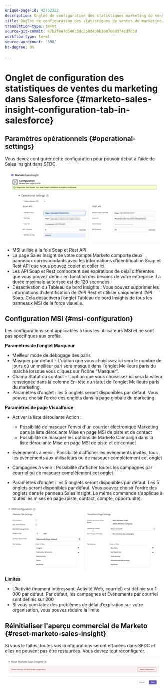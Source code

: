 ```yaml
---
unique-page-id: 42762322
description: Onglet de configuration des statistiques marketing de vente dans Salesforce - Docs marketing - Documentation du produit
title: Onglet de configuration des statistiques de ventes du marketing dans Salesforce
translation-type: tm+mt
source-git-commit: 47b2fee7d146c3dc558d4bbb10070683f4cdfd3d
workflow-type: tm+mt
source-wordcount: '398'
ht-degree: 0%

---
```



# Onglet de configuration des statistiques de ventes du marketing dans Salesforce {#marketo-sales-insight-configuration-tab-in-salesforce}

## Paramètres opérationnels {#operational-settings}

Vous devez configurer cette configuration pour pouvoir début à l’aide de Sales Insight dans SFDC.

![](assets/one.png)

* MSI utilise à la fois Soap et Rest API
* La page Sales Insight de votre compte Marketo comporte deux panneaux correspondants avec les informations d’identification Soap et Rest API que vous pouvez copier et coller ici.
* Les API Soap et Rest comportent des expirations de délai différentes que vous pouvez définir en fonction des besoins de votre entreprise. La durée maximale autorisée est de 120 secondes.
* Désactivation du Tableau de bord Insights : Vous pouvez supprimer les informations d’identification de l’API Rest et utiliser uniquement l’API Soap. Cela désactivera l’onglet Tableau de bord Insights de tous les panneaux MSI de la force visuelle.

## Configuration MSI {#msi-configuration}

Les configurations sont applicables à tous les utilisateurs MSI et ne sont pas spécifiques aux profils.

**Paramètres de l’onglet Marqueur**

* Meilleur mode de débogage des paris
* Masquer par défaut - L&#39;option que vous choisissez ici sera le nombre de jours où un meilleur pari sera masqué dans l&#39;onglet Meilleurs paris du marché lorsque vous cliquez sur l&#39;icône &quot;Masquer&quot;.
* Champ Statut du contact - L&#39;option que vous choisissez ici sera la valeur renseignée dans la colonne En-tête du statut de l&#39;onglet Meilleurs paris du marketing.
* Paramètres d’onglet : les 5 onglets seront disponibles par défaut. Vous pouvez choisir l’ordre des onglets dans la page globale du marketing.

**Paramètres de page Visualforce**

* Activer la liste déroulante Action :

   * Possibilité de masquer l&#39;envoi d&#39;un courrier électronique Marketing dans la liste déroulante Mise en page MSI de piste et de contact
   * Possibilité de masquer les options de Marketo Campaign dans la liste déroulante Mise en page MSI de piste et de contact

* Événements à venir : Possibilité d’afficher les événements invités, tous les événements aux utilisateurs ou de masquer complètement cet onglet
* Campagnes à venir : Possibilité d’afficher toutes les campagnes par courriel ou de masquer complètement cet onglet
* Paramètres d’onglet : les 5 onglets seront disponibles par défaut. Les 5 onglets seront disponibles par défaut. Vous pouvez choisir l&#39;ordre des onglets dans le panneau Sales Insight. La même commande s&#39;applique à toutes les mises en page (piste, contact, compte, opportunité).

![](assets/two.png)

**Limites**

* L’Activité (moment intéressant, Activité Web, courriel) est définie sur 1 000 par défaut. Par défaut, les campagnes et Événements par courriel sont définis sur 200
* Si vous constatez des problèmes de délai d’expiration sur votre organisation, vous pouvez réduire la limite

## Réinitialiser l&#39;aperçu commercial de Marketo {#reset-marketo-sales-insight}

Si vous le faites, toutes vos configurations seront effacées dans SFDC et elles ne peuvent pas être restaurées. Vous devrez tout reconfigurer.

![](assets/three.png)

